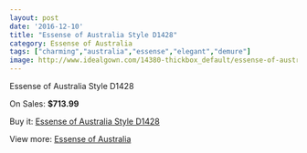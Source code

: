```yaml
---
layout: post
date: '2016-12-10'
title: "Essense of Australia Style D1428"
category: Essense of Australia
tags: ["charming","australia","essense","elegant","demure"]
image: http://www.idealgown.com/14380-thickbox_default/essense-of-australia-style-d1428.jpg
---
```

Essense of Australia Style D1428

On Sales: **$713.99**
<a href="https://www.idealgown.com/en/essense-of-australia/5774-essense-of-australia-style-d1428.html"><amp-img layout="responsive" width="600" height="600" src="//www.idealgown.com/14380-thickbox_default/essense-of-australia-style-d1428.jpg" alt="Essense of Australia Style D1428 0" /></a>
<a href="https://www.idealgown.com/en/essense-of-australia/5774-essense-of-australia-style-d1428.html"><amp-img layout="responsive" width="600" height="600" src="//www.idealgown.com/14382-thickbox_default/essense-of-australia-style-d1428.jpg" alt="Essense of Australia Style D1428 1" /></a>
<a href="https://www.idealgown.com/en/essense-of-australia/5774-essense-of-australia-style-d1428.html"><amp-img layout="responsive" width="600" height="600" src="//www.idealgown.com/14381-thickbox_default/essense-of-australia-style-d1428.jpg" alt="Essense of Australia Style D1428 2" /></a>

Buy it: [Essense of Australia Style D1428](https://www.idealgown.com/en/essense-of-australia/5774-essense-of-australia-style-d1428.html "Essense of Australia Style D1428")

View more: [Essense of Australia](https://www.idealgown.com/en/86-essense-of-australia "Essense of Australia")